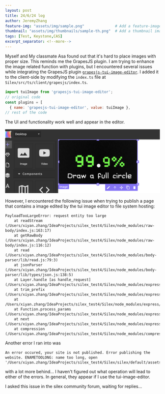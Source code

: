 ```yaml
---
layout: post
title: 24/6/24 log
author: JeremyZhang
feature-img: "assets/img/sample.png"              # Add a feature-image to the post
thumbnail: "assets/img/thumbnails/sample-th.png"  # Add a thumbnail image on blog view
tags: [Test, Keystone,CAS]
excerpt_separator: <!--more-->
---
```

Myself and My classmate Asa found out that it's hard to place images with proper size. This reminds me the GrapesJS plugin. I am trying to enhance the image related function with plugins, but I encountered several issues while integrating the GrapesJS plugin [`grapesjs-tui-image-editor`](https://github.com/GrapesJS/tui-image-editor).  <!--more-->
I added it to the client-side by modifying the `index.ts` file at `Silex/src/ts/client/grapesjs/index.ts`.

```javascript
import tuiImage from 'grapesjs-tui-image-editor';
// original code
const plugins = [
  { name: 'grapesjs-tui-image-editor', value: tuiImage },
// rest of the code
```

The UI and functionality work well and appear in the editor.

![screenshot](https://raw.githubusercontent.com/JeremyZXi/jeremyzxi.github.io/master/assets/img/Screenshot%202024-06-24%20at%2011.45.29.png)

However, I encountered the following issue when trying to publish a page that contains a image edited by the tui image editor to file system hosting:

```
PayloadTooLargeError: request entity too large
    at readStream (/Users/xiyan.zhang/IdeaProjects/silex_test4/Silex/node_modules/raw-body/index.js:163:17)
    at getRawBody (/Users/xiyan.zhang/IdeaProjects/silex_test4/Silex/node_modules/raw-body/index.js:116:12)
    at read (/Users/xiyan.zhang/IdeaProjects/silex_test4/Silex/node_modules/body-parser/lib/read.js:79:3)
    at jsonParser (/Users/xiyan.zhang/IdeaProjects/silex_test4/Silex/node_modules/body-parser/lib/types/json.js:138:5)
    at Layer.handle [as handle_request] (/Users/xiyan.zhang/IdeaProjects/silex_test4/Silex/node_modules/express/lib/router/layer.js:95:5)
    at trim_prefix (/Users/xiyan.zhang/IdeaProjects/silex_test4/Silex/node_modules/express/lib/router/index.js:328:13)
    at /Users/xiyan.zhang/IdeaProjects/silex_test4/Silex/node_modules/express/lib/router/index.js:286:9
    at Function.process_params (/Users/xiyan.zhang/IdeaProjects/silex_test4/Silex/node_modules/express/lib/router/index.js:346:12)
    at next (/Users/xiyan.zhang/IdeaProjects/silex_test4/Silex/node_modules/express/lib/router/index.js:280:10)
    at compression (/Users/xiyan.zhang/IdeaProjects/silex_test4/Silex/node_modules/compression/index.js:220:5)
```

Another error I ran into was
```
An error occured, your site is not published. Error publishing the website. ENAMETOOLONG: name too long, open '/Users/xiyan.zhang/IdeaProjects/silex_test4/Silex/silex/default/assets/data:image/png;base64,iVBORw0KGgoAAAANSUhEUgAAAT4AAACzCAYAAAAQYXCCAAAAAXNSR0IArs4c6QAAIABJREFUeF7dnQm8ZVlV3vcbauyunulucERUECFxQIxzjIgRx8RZ0AQ1DAZRo0bFqIiAA4KKoCZqFMWIiRocQCPGiCgoKiggIgoqoEA30GN1dY0vfufedeq73/3W2vu+qgaS+4Nf17v3nL3XXsN/rb3PPudsXX755Xtt+dna2op/zv/d25t/Xvktjo3f9Vw+D/O2ubv+Rx8n/UdgmR94/eRc7W/7e3tlTHG766frH33vRs7d6S6XDNCMh6nI6d3p2Mea09XoU8cpzpSWzjZdfw8Xt
```
with a lot more behind...
I haven't figured out what operation will lead to either of the errors. In general, they appear if I use the tui-image-editor.

I asked this issue in the silex community forum, waiting for replies...